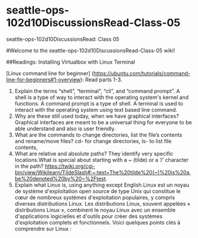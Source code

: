 # seattle-ops-102d10DiscussionsRead-Class-05
seattle-ops-102d10DiscussionsRead: Class 05

#Welcome to the seattle-ops-102d10DiscussionsRead-Class-05 wiki!

##Readings: Installing Virtualbox with Linux Terminal

[Linux command line for beginner]
(https://ubuntu.com/tutorials/command-line-for-beginners#1-overview): 
Read parts 1-3. 

1. Explain the terms “shell”, “terminal”, “cli”, and “command prompt”.  A shell is a type of way to interact with the operating system's kernel and functions. A command prompt is a type of shell. A terminal is used to interact with the operating system using text based line command.
2. Why are these still used today, when we have graphical interfaces? Graphical  interfaces are meant to be a universal thing for everyone to be able understand and also is user friendly.
3. What are the commands to change directories, list the file’s contents and rename/move files? cd- for change directories, ls- to list file contents, 
4. What are relative and absolute paths? They identify very specific locations.What is special about starting with a ~ (tilde) or a ‘/’ character in the path? https://twiki.org/cgi-bin/view/Wikilearn/TildeSlash#:~:text=The%20tilde%20(~)%20is%20a,be%20denoted%20by%20~%2Ftest.
5. Explain what Linux is, using anything except English.Linux est un noyau de système d'exploitation open source de type Unix qui constitue le cœur de nombreux systèmes d'exploitation populaires, y compris diverses distributions Linux. Les distributions Linux, souvent appelées « distributions Linux », combinent le noyau Linux avec un ensemble d'applications logicielles et d'outils pour créer des systèmes d'exploitation complets et fonctionnels. Voici quelques points clés à comprendre sur Linux :
